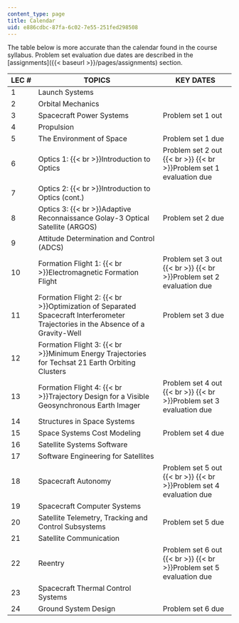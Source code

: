 ```yaml
---
content_type: page
title: Calendar
uid: e886cdbc-87fa-6c02-7e55-251fed298508
---
```


The table below is more accurate than the calendar found in the course syllabus. Problem set evaluation due dates are described in the [assignments]({{< baseurl >}}/pages/assignments) section.

| LEC # | TOPICS | KEY DATES |
| --- | --- | --- |
| 1 | Launch Systems |  |
| 2 | Orbital Mechanics |  |
| 3 | Spacecraft Power Systems | Problem set 1 out |
| 4 | Propulsion |  |
| 5 | The Environment of Space | Problem set 1 due |
| 6 | Optics 1:  {{< br >}}Introduction to Optics | Problem set 2 out  {{< br >}}  {{< br >}}Problem set 1 evaluation due |
| 7 | Optics 2:  {{< br >}}Introduction to Optics (cont.) |  |
| 8 | Optics 3:  {{< br >}}Adaptive Reconnaissance Golay-3 Optical Satellite (ARGOS) | Problem set 2 due |
| 9 | Attitude Determination and Control (ADCS) |  |
| 10 | Formation Flight 1:  {{< br >}}Electromagnetic Formation Flight | Problem set 3 out  {{< br >}}  {{< br >}}Problem set 2 evaluation due |
| 11 | Formation Flight 2:  {{< br >}}Optimization of Separated Spacecraft Interferometer Trajectories in the Absence of a Gravity-Well | Problem set 3 due |
| 12 | Formation Flight 3:  {{< br >}}Minimum Energy Trajectories for Techsat 21 Earth Orbiting Clusters |  |
| 13 | Formation Flight 4:  {{< br >}}Trajectory Design for a Visible Geosynchronous Earth Imager | Problem set 4 out  {{< br >}}  {{< br >}}Problem set 3 evaluation due |
| 14 | Structures in Space Systems |  |
| 15 | Space Systems Cost Modeling | Problem set 4 due |
| 16 | Satellite Systems Software |  |
| 17 | Software Engineering for Satellites |  |
| 18 | Spacecraft Autonomy | Problem set 5 out  {{< br >}}  {{< br >}}Problem set 4 evaluation due |
| 19 | Spacecraft Computer Systems |  |
| 20 | Satellite Telemetry, Tracking and Control Subsystems | Problem set 5 due |
| 21 | Satellite Communication |  |
| 22 | Reentry | Problem set 6 out  {{< br >}}  {{< br >}}Problem set 5 evaluation due |
| 23 | Spacecraft Thermal Control Systems |  |
| 24 | Ground System Design | Problem set 6 due